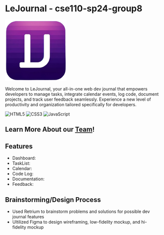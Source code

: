 # LeJournal - cse110-sp24-group8

<img src="./src/scripts/main/public/icons/journallogo-icon.png" width="200">

Welcome to LeJournal, your all-in-one web dev journal that empowers developers to manage tasks, integrate calendar events, log code, document projects, and track user feedback seamlessly. Experience a new level of productivity and organization tailored specifically for developers.

![HTML5](https://img.shields.io/badge/HTML5-E34F26?style=for-the-badge&logo=html5&logoColor=white)
![CSS3](https://img.shields.io/badge/CSS3-1572B6?style=for-the-badge&logo=css3&logoColor=white)
![JavaScript](https://img.shields.io/badge/JavaScript-323330?style=for-the-badge&logo=javascript&logoColor=F7DF1E)

## Learn More About our [Team](/admin/team.md)!

## Features

- Dashboard:
- TaskList:
- Calendar:
- Code Log:
- Documentation:
- Feedback:

## Brainstorming/Design Process

- Used Retrium to brainstorm problems and solutions for possible dev journal features
- Ultilized Figma to design wireframing, low-fidelity mockup, and hi-fidelity mockup